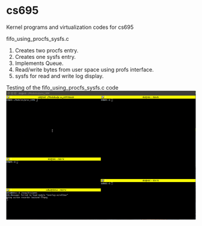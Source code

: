 # cs695
Kernel programs and virtualization codes for cs695

fifo_using_procfs_sysfs.c
1. Creates two procfs entry.
2. Creates one sysfs entry.
3. Implements Queue.
4. Read/write bytes from user space using profs interface.
5. sysfs for read and write log display.

Testing of the fifo_using_procfs_sysfs.c code
![ FIFO example ](https://github.com/CodeBag-Debashish/cs695/blob/master/fifo_2.gif)

